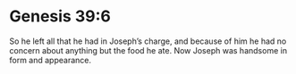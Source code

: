 # Genesis 39:6

So he left all that he had in Joseph’s charge, and because of him he had no concern about anything but the food he ate. Now Joseph was handsome in form and appearance.
